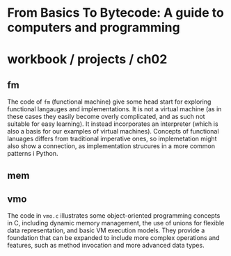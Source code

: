# From Basics To Bytecode: A guide to computers and programming
# workbook / projects / ch02 

## fm

The code of `fm` (functional machine) give some head start for exploring functional langauges and implementations. It is not a virtual machine (as in these cases they easily become overly complicated, and as such not suitable for easy learning). It instead incorporates an interpreter (which is also a basis for our examples of virtual machines). Concepts of functional lanuages differs from traditional imperative ones, so implemetation might also show a connection, as implementation strucures in a more common patterns i Python.


## mem


## vmo

The code in `vmo.c` illustrates some object-oriented programming concepts in C, including dynamic memory management, the use of unions for flexible data representation, and basic VM execution models. They provide a foundation that can be expanded to include more complex operations and features, such as method invocation and more advanced data types.
